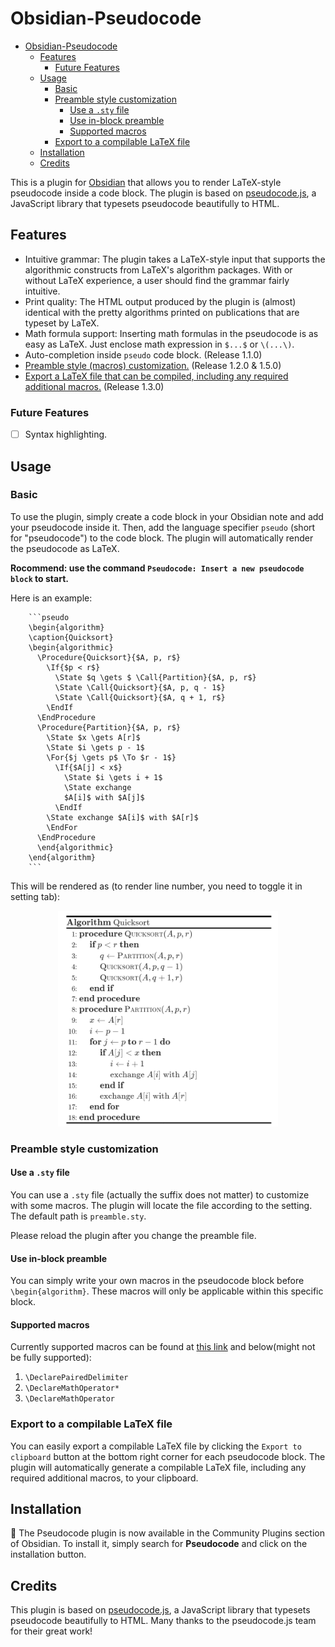 # Obsidian-Pseudocode
- [Obsidian-Pseudocode](#obsidian-pseudocode)
  - [Features](#features)
    - [Future Features](#future-features)
  - [Usage](#usage)
    - [Basic](#basic)
    - [Preamble style customization](#preamble-style-customization)
      - [Use a `.sty` file](#use-a-sty-file)
      - [Use in-block preamble](#use-in-block-preamble)
      - [Supported macros](#supported-macros)
    - [Export to a compilable LaTeX file](#export-to-a-compilable-latex-file)
  - [Installation](#installation)
  - [Credits](#credits)

This is a plugin for [Obsidian](https://obsidian.md/) that allows you to render LaTeX-style pseudocode inside a code block. The plugin is based on [pseudocode.js](https://github.com/SaswatPadhi/pseudocode.js), a JavaScript library that typesets pseudocode beautifully to HTML.

## Features

- Intuitive grammar: The plugin takes a LaTeX-style input that supports the algorithmic constructs from LaTeX's algorithm packages. With or without LaTeX experience, a user should find the grammar fairly intuitive.
- Print quality: The HTML output produced by the plugin is (almost) identical with the pretty algorithms printed on publications that are typeset by LaTeX.
- Math formula support: Inserting math formulas in the pseudocode is as easy as LaTeX. Just enclose math expression in `$...$` or `\(...\)`.
- Auto-completion inside `pseudo` code block. (Release 1.1.0)
- [Preamble style (macros) customization.](#preamble-style-customization) (Release 1.2.0 & 1.5.0)
- [Export a LaTeX file that can be compiled, including any required additional macros.](#export-to-a-compilable-latex-file) (Release 1.3.0)

### Future Features

- [ ] Syntax highlighting.

## Usage

### Basic

To use the plugin, simply create a code block in your Obsidian note and add your pseudocode inside it. Then, add the language specifier `pseudo` (short for "pseudocode") to the code block. The plugin will automatically render the pseudocode as LaTeX.

**Rocommend: use the command `Pseudocode: Insert a new pseudocode block` to start.**

Here is an example:

```
    ```pseudo
    \begin{algorithm}
    \caption{Quicksort}
    \begin{algorithmic}
      \Procedure{Quicksort}{$A, p, r$}
        \If{$p < r$}
          \State $q \gets $ \Call{Partition}{$A, p, r$}
          \State \Call{Quicksort}{$A, p, q - 1$}
          \State \Call{Quicksort}{$A, q + 1, r$}
        \EndIf
      \EndProcedure
      \Procedure{Partition}{$A, p, r$}
        \State $x \gets A[r]$
        \State $i \gets p - 1$
        \For{$j \gets p$ \To $r - 1$}
          \If{$A[j] < x$}
            \State $i \gets i + 1$
            \State exchange
            $A[i]$ with $A[j]$
          \EndIf
        \State exchange $A[i]$ with $A[r]$
        \EndFor
      \EndProcedure
      \end{algorithmic}
    \end{algorithm}
    ```
```

This will be rendered as (to render line number, you need to toggle it in setting tab):

<div align="center">
<img src="assets/example.png" alt="example" width="70%">
</div>

### Preamble style customization

#### Use a `.sty` file

You can use a `.sty` file (actually the suffix does not matter) to customize with some macros. The plugin will locate the file according to the setting. The default path is `preamble.sty`. 

Please reload the plugin after you change the preamble file.

#### Use in-block preamble

You can simply write your own macros in the pseudocode block before `\begin{algorithm}`. These macros will only be applicable within this specific block.

#### Supported macros

Currently supported macros can be found at [this link](https://katex.org/docs/supported.html#macros) and below(might not be fully supported):

1. `\DeclarePairedDelimiter`
2. `\DeclareMathOperator*`
3. `\DeclareMathOperator`


### Export to a compilable LaTeX file

You can easily export a compilable LaTeX file by clicking the `Export to clipboard` button at the bottom right corner for each pseudocode block. The plugin will automatically generate a compilable LaTeX file, including any required additional macros, to your clipboard.


## Installation

<!-- ### Install from the Community Plugins in Obsidian. -->

:tada: The Pseudocode plugin is now available in the Community Plugins section of Obsidian. To install it, simply search for **Pseudocode** and click on the installation button.

<!-- ### Use [BRAT](https://github.com/TfTHacker/obsidian42-brat#Quick-Guide-for-using-BRAT)

1. Install **Obsidian-42 BRAT** from the Community Plugins in Obsidian.
2. Open the command palette and run the command `BRAT: Add a beta plugin for testing`. Input this repo's URL `https://github.com/Yaotian-Liu/obsidian-pseudocode`.
3. Click on **Add Plugin** -- wait a few seconds and BRAT will tell you what is going on.
4. After BRAT confirms the installation, in Settings go to the **Community plugins** tab.
5. Refresh the list, find `Pseudocode` and enable it.

### Manual install

1. Create a folder named `pseudocode-in-obs` in your Obsidian vault plugin folder (which is {Your Vault}/.obsidian/plugins).
2. Download `main.js`, `manifest.json` and `styles.css` from the [releases page](https://github.com/yaotian-liu/obsidian-pseudocode/releases/latest), to the folder you just created in step 1.
3. Open your Obsidian, and enable the plugin in "Community Plugins" setting page.
4. Enjoy. -->

<!-- ## Known Issues -->

## Credits

This plugin is based on [pseudocode.js](https://github.com/SaswatPadhi/pseudocode.js), a JavaScript library that typesets pseudocode beautifully to HTML. Many thanks to the pseudocode.js team for their great work!
